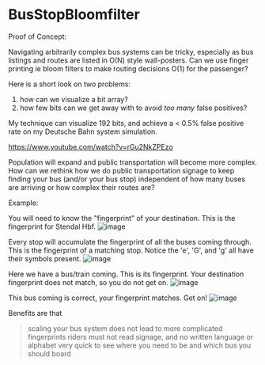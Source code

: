 # BusStopBloomfilter
Proof of Concept:

Navigating arbitrarily complex bus systems can be tricky, especially as bus listings and routes are listed in O(N) style wall-posters. Can we use finger printing ie bloom filters to make routing decisions O(1) for the passenger? 

Here is a short look on two problems: 
1) how can we visualize a bit array?
2) how few bits can we get away with to avoid *too many* false positives? 

My technique can visualize 192 bits, and achieve a < 0.5% false positive rate on my Deutsche Bahn system simulation. 

https://www.youtube.com/watch?v=rGu2NkZPEzo

Population will expand and public transportation will become more complex. How can we rethink how we do public transportation signage to keep finding your bus (and/or your bus stop) independent of how many buses are arriving or how complex their routes are?


Example:

You will need to know the "fingerprint" of your destination. This is the fingerprint for Stendal Hbf.
![image](https://user-images.githubusercontent.com/9337973/182030849-b8a04c14-814e-4075-ae7a-ba321cb38768.png)


Every stop will accumulate the fingerprint of all the buses coming through. This is the fingerprint of a matching stop. 
Notice the 'e', 'G', and 'g' all have their symbols present.
![image](https://user-images.githubusercontent.com/9337973/182030864-cec24c37-6703-48cf-8b2a-f1063a3fd06d.png)


Here we have a bus/train coming. This is its fingerprint. Your destination fingerprint does not match, so you do not get on.
![image](https://user-images.githubusercontent.com/9337973/182030880-0c80d261-aad8-44a1-8eef-9039ab5cf026.png)


This bus coming is correct, your fingerprint matches. Get on!
![image](https://user-images.githubusercontent.com/9337973/182030893-d9b97e27-671d-45c2-b200-73b69e2123de.png)


Benefits are that 
> scaling your bus system does not lead to more complicated fingerprints
> riders must not read signage, and no written language or alphabet
> very quick to see where you need to be and which bus you should board
